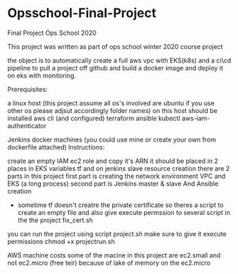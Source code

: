 # Opsschool-Final-Project
Final Project Ops School 2020

This project was written as part of ops school winter 2020 course project

the object is to automatically create a full aws vpc with EKS(k8s) and a ci\cd pipeline to pull a project off github and build a docker image and deploy it on eks with monitoring.

Prerequisites:

a linux host (this project assume all os's involved are ubuntu if you use other os please adjsut accordingly folder names)
on this host should be installed aws cli (and configured) terraform ansible kubectl aws-iam-authenticator

Jenkins docker machines (you could use mine or create your own from dockerfile attached)
Instructions:

create an empty IAM ec2 role and copy it's ARN it should be placed in 2 places in EKS variables tf and on jenkins slave resource creation
there are 2 parts in this project first part is creating the network environment
VPC and EKS (a long process) second part is Jenkins master & slave And Ansible creation

* sometime tf doesn't creatre the private certificate
so theres a script to create an empty file and also give execute permssion to several script in the the project 
fix_cert.sh

you can run the project using script project.sh make sure to give it execute permissions
chmod +x projectrun.sh

AWS machine costs
some of the macine in this project are ec2.small 
and not ec2.micro (free teir)
because of lake of memory on the ec2.micro
